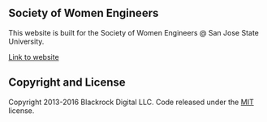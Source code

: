 ## Society of Women Engineers 

This website is built for the Society of Women Engineers @ San Jose State University. 

[Link to website](http://studentorgs.sjsu.edu/swe/)

## Copyright and License

Copyright 2013-2016 Blackrock Digital LLC. Code released under the [MIT](https://github.com/BlackrockDigital/startbootstrap-agency/blob/gh-pages/LICENSE) license.
